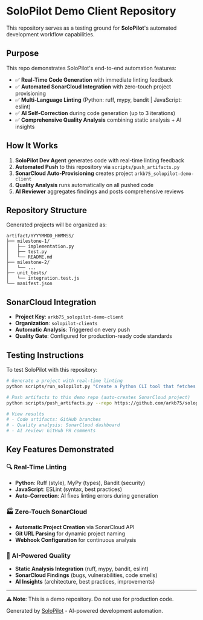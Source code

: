 # SoloPilot Demo Client Repository

This repository serves as a testing ground for **SoloPilot**'s automated development workflow capabilities.

## Purpose

This repo demonstrates SoloPilot's end-to-end automation features:

- ✅ **Real-Time Code Generation** with immediate linting feedback
- ✅ **Automated SonarCloud Integration** with zero-touch project provisioning  
- ✅ **Multi-Language Linting** (Python: ruff, mypy, bandit | JavaScript: eslint)
- ✅ **AI Self-Correction** during code generation (up to 3 iterations)
- ✅ **Comprehensive Quality Analysis** combining static analysis + AI insights

## How It Works

1. **SoloPilot Dev Agent** generates code with real-time linting feedback
2. **Automated Push** to this repository via `scripts/push_artifacts.py`
3. **SonarCloud Auto-Provisioning** creates project `arkb75_solopilot-demo-client`
4. **Quality Analysis** runs automatically on all pushed code
5. **AI Reviewer** aggregates findings and posts comprehensive reviews

## Repository Structure

Generated projects will be organized as:

```
artifact/YYYYMMDD_HHMMSS/
├── milestone-1/
│   ├── implementation.py
│   ├── test.py
│   └── README.md
├── milestone-2/
│   └── ...
├── unit_tests/
│   └── integration.test.js
└── manifest.json
```

## SonarCloud Integration

- **Project Key**: `arkb75_solopilot-demo-client`
- **Organization**: `solopilot-clients`
- **Automatic Analysis**: Triggered on every push
- **Quality Gate**: Configured for production-ready code standards

## Testing Instructions

To test SoloPilot with this repository:

```bash
# Generate a project with real-time linting
python scripts/run_solopilot.py "Create a Python CLI tool that fetches weather data"

# Push artifacts to this demo repo (auto-creates SonarCloud project)
python scripts/push_artifacts.py --repo https://github.com/arkb75/solopilot-demo-client.git

# View results
# - Code artifacts: GitHub branches
# - Quality analysis: SonarCloud dashboard
# - AI review: GitHub PR comments
```

## Key Features Demonstrated

### 🔍 Real-Time Linting
- **Python**: Ruff (style), MyPy (types), Bandit (security)
- **JavaScript**: ESLint (syntax, best practices)
- **Auto-Correction**: AI fixes linting errors during generation

### 🏭 Zero-Touch SonarCloud
- **Automatic Project Creation** via SonarCloud API
- **Git URL Parsing** for dynamic project naming
- **Webhook Configuration** for continuous analysis

### 🤖 AI-Powered Quality
- **Static Analysis Integration** (ruff, mypy, bandit, eslint)
- **SonarCloud Findings** (bugs, vulnerabilities, code smells)
- **AI Insights** (architecture, best practices, improvements)

---

**⚠️ Note**: This is a demo repository. Do not use for production code.

Generated by [SoloPilot](https://github.com/arkb75/SoloPilot) - AI-powered development automation.